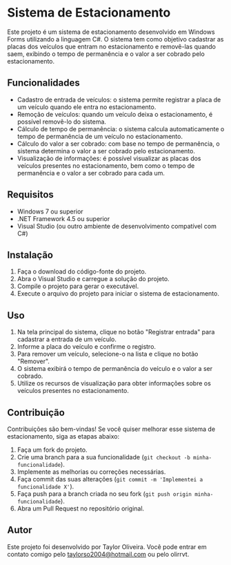 # Sistema de Estacionamento

Este projeto é um sistema de estacionamento desenvolvido em Windows Forms utilizando a linguagem C#. O sistema tem como objetivo cadastrar as placas dos veículos que entram no estacionamento e removê-las quando saem, exibindo o tempo de permanência e o valor a ser cobrado pelo estacionamento.

## Funcionalidades

- Cadastro de entrada de veículos: o sistema permite registrar a placa de um veículo quando ele entra no estacionamento.
- Remoção de veículos: quando um veículo deixa o estacionamento, é possível removê-lo do sistema.
- Cálculo de tempo de permanência: o sistema calcula automaticamente o tempo de permanência de um veículo no estacionamento.
- Cálculo do valor a ser cobrado: com base no tempo de permanência, o sistema determina o valor a ser cobrado pelo estacionamento.
- Visualização de informações: é possível visualizar as placas dos veículos presentes no estacionamento, bem como o tempo de permanência e o valor a ser cobrado para cada um.

## Requisitos

- Windows 7 ou superior
- .NET Framework 4.5 ou superior
- Visual Studio (ou outro ambiente de desenvolvimento compatível com C#)

## Instalação

1. Faça o download do código-fonte do projeto.
2. Abra o Visual Studio e carregue a solução do projeto.
3. Compile o projeto para gerar o executável.
4. Execute o arquivo do projeto para iniciar o sistema de estacionamento.

## Uso

1. Na tela principal do sistema, clique no botão "Registrar entrada" para cadastrar a entrada de um veículo.
2. Informe a placa do veículo e confirme o registro.
3. Para remover um veículo, selecione-o na lista e clique no botão "Remover".
4. O sistema exibirá o tempo de permanência do veículo e o valor a ser cobrado.
5. Utilize os recursos de visualização para obter informações sobre os veículos presentes no estacionamento.

## Contribuição

Contribuições são bem-vindas! Se você quiser melhorar esse sistema de estacionamento, siga as etapas abaixo:

1. Faça um fork do projeto.
2. Crie uma branch para a sua funcionalidade (`git checkout -b minha-funcionalidade`).
3. Implemente as melhorias ou correções necessárias.
4. Faça commit das suas alterações (`git commit -m 'Implementei a funcionalidade X'`).
5. Faça push para a branch criada no seu fork (`git push origin minha-funcionalidade`).
6. Abra um Pull Request no repositório original.

## Autor

Este projeto foi desenvolvido por Taylor Oliveira. Você pode entrar em contato comigo pelo taylorso2004@hotmail.com ou pelo olirrvt.
